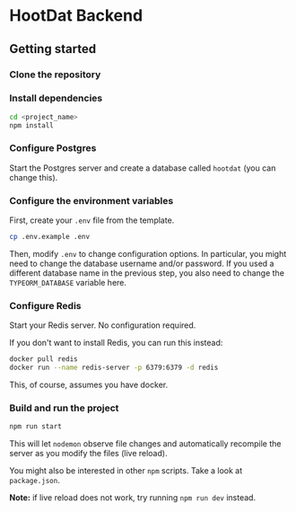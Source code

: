 # HootDat Backend

## Getting started

### Clone the repository

### Install dependencies

```bash
cd <project_name>
npm install
```

### Configure Postgres

Start the Postgres server and create a database called `hootdat` (you can change this).

### Configure the environment variables

First, create your `.env` file from the template.

```bash
cp .env.example .env
```

Then, modify `.env` to change configuration options. In particular, you might need to change the database username and/or password. If you used a different database name in the previous step, you also need to change the `TYPEORM_DATABASE` variable here.

### Configure Redis

Start your Redis server. No configuration required.

If you don't want to install Redis, you can run this instead:

```bash
docker pull redis
docker run --name redis-server -p 6379:6379 -d redis
```

This, of course, assumes you have docker.

### Build and run the project

```bash
npm run start
```

This will let `nodemon` observe file changes and automatically recompile the server as you modify the files (live reload).

You might also be interested in other `npm` scripts. Take a look at `package.json`.

**Note:** if live reload does not work, try running `npm run dev` instead.
